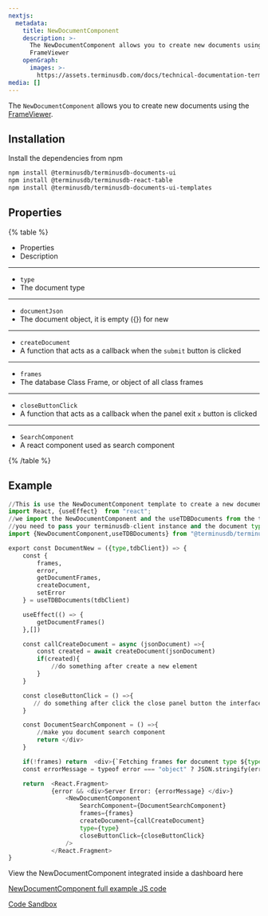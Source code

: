 ```yaml
---
nextjs:
  metadata:
    title: NewDocumentComponent
    description: >-
      The NewDocumentComponent allows you to create new documents using the
      FrameViewer
    openGraph:
      images: >-
        https://assets.terminusdb.com/docs/technical-documentation-terminuscms-og.png
media: []
---
```


The `NewDocumentComponent` allows you to create new documents using the [FrameViewer](/docs/document-ui-sdk/).

## Installation

Install the dependencies from npm

```bash
npm install @terminusdb/terminusdb-documents-ui
npm install @terminusdb/terminusdb-react-table
npm install @terminusdb/terminusdb-documents-ui-templates
```

## Properties

{% table %}

- Properties
- Description

---

- `type`
- The document type

---

- `documentJson`
- The document object, it is empty ({}) for new

---

- `createDocument`
- A function that acts as a callback when the `submit` button is clicked

---

- `frames`
- The database Class Frame, or object of all class frames

---

- `closeButtonClick`
- A function that acts as a callback when the panel exit `x` button is clicked

---

- `SearchComponent`
- A react component used as search component

{% /table %}

## Example

```python
//This is use the NewDocumentComponent template to create a new document type
import React, {useEffect}  from "react";
//we import the NewDocumentComponent and the useTDBDocuments from the terminusdb-documents-ui-template
//you need to pass your terminusdb-client instance and the document type 
import {NewDocumentComponent,useTDBDocuments} from "@terminusdb/terminusdb-documents-ui-template"

export const DocumentNew = ({type,tdbClient}) => {  
    const {
        frames,
        error,
        getDocumentFrames,
        createDocument,
        setError
    } = useTDBDocuments(tdbClient)

    useEffect(() => {
        getDocumentFrames()
    },[])

    const callCreateDocument = async (jsonDocument) =>{
        const created = await createDocument(jsonDocument)
        if(created){
            //do something after create a new element
        }
    }

    const closeButtonClick = () =>{
       // do something after click the close panel button the interface
    }

    const DocumentSearchComponent = () =>{
        //make you document search component
        return </div>
    }

    if(!frames) return  <div>{`Fetching frames for document type ${type} ...`}</div>
    const errorMessage = typeof error === "object" ? JSON.stringify(error,null,4) : error

    return  <React.Fragment>
            {error && <div>Server Error: {errorMessage} </div>}
                <NewDocumentComponent
                    SearchComponent={DocumentSearchComponent}
                    frames={frames}
                    createDocument={callCreateDocument}
                    type={type}
                    closeButtonClick={closeButtonClick}
                />     
            </React.Fragment>
}
```

View the NewDocumentComponent integrated inside a dashboard here

[NewDocumentComponent full example JS code](https://github.com/terminusdb/dashboard-examples-sandbox/blob/main/terminusdb-documents-ui-template-example/dashboard-demo/src/pages/DocumentNew.js)

[Code Sandbox](https://codesandbox.io/s/github/terminusdb/dashboard-examples-sandbox/tree/main/terminusdb-documents-ui-template-example/dashboard-demo)